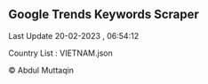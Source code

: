 

## Google Trends Keywords Scraper 
 
Last Update 20-02-2023 , 06:54:12

Country List :
VIETNAM.json



© Abdul Muttaqin 
